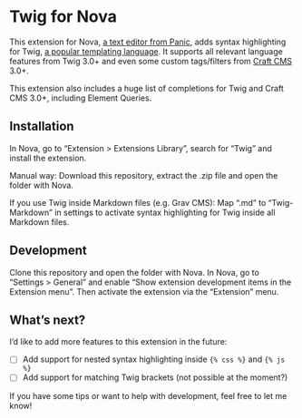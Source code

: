 # Twig for Nova

This extension for Nova, [a text editor from Panic](https://nova.app/), adds syntax highlighting for Twig, [a popular templating language](https://twig.symfony.com/). It supports all relevant language features from Twig 3.0+ and even some custom tags/filters from [Craft CMS](https://craftcms.com/) 3.0+.

This extension also includes a huge list of completions for Twig and Craft CMS 3.0+, including Element Queries.

## Installation

In Nova, go to “Extension > Extensions Library”, search for “Twig” and install the extension.

Manual way: Download this repository, extract the .zip file and open the folder with Nova.

If you use Twig inside Markdown files (e.g. Grav CMS): Map “.md” to “Twig-Markdown” in settings to activate syntax highlighting for Twig inside all Markdown files.

## Development

Clone this repository and open the folder with Nova. In Nova, go to “Settings > General” and enable “Show extension development items in the Extension menu”. Then activate the extension via the “Extension” menu.

## What’s next?

I’d like to add more features to this extension in the future:

- [ ] Add support for nested syntax highlighting inside `{% css %}` and `{% js %}`
- [ ] Add support for matching Twig brackets (not possible at the moment?)

If you have some tips or want to help with development, feel free to let me know!
